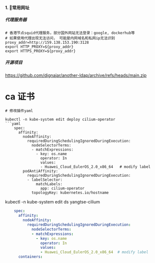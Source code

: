 #### 1. 👻常用网址
##### 代理服务器
```
# 香港节点squid代理服务，部分国外网站无法登录：google, dockerhub等
# 如果使用代理出现无法访问， 可能是内网域名和私网ip无法识别
proxy_addr=http://159.138.153.190:3128
export HTTP_PROXY=${proxy_addr}   
export HTTPS_PROXY=${proxy_addr}    
```

##### 开源项目
https://github.com/dignajar/another-ldap/archive/refs/heads/main.zip

# ca 证书
```
# 修改插件yaml

kubectl -n kube-system edit deploy cilium-operator
```yaml
    spec:
      affinity:
        nodeAffinity:
          requiredDuringSchedulingIgnoredDuringExecution:
            nodeSelectorTerms:
            - matchExpressions:
              - key: os.name
                operator: In
                values:
                - Huawei_Cloud_EulerOS_2.0_x86_64   # modify label
        podAntiAffinity:
          requiredDuringSchedulingIgnoredDuringExecution:
          - labelSelector:
              matchLabels:
                app: cilium-operator
            topologyKey: kubernetes.io/hostname
```

kubectl -n kube-system edit ds yangtse-cilium
```yaml
    spec:
      affinity:
        nodeAffinity:
          requiredDuringSchedulingIgnoredDuringExecution:
            nodeSelectorTerms:
            - matchExpressions:
              - key: os.name
                operator: In
                values:
                - Huawei_Cloud_EulerOS_2.0_x86_64  # modify label
      containers:

```

```
